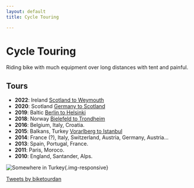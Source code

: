 ```yaml
---
layout: default
title: Cycle Touring

---
```


# Cycle Touring

Riding bike with much equipment over long distances with tent and painful.

## Tours

- **2022**: Ireland [Scotland to Weymouth](/blog/categories/ireland2022)
- **2020**: Scotland [Germany to Scotland](/blog/categories/scotland2020)
- **2019**: Baltic [Berlin to Helsinki](/blog/categories/helsinki2019)
- **2018**: Norway [Bielefeld to Trondheim](/blog/categories/norway2018)
- **2016**: Belgium, Italy, Croatia.
- **2015**: Balkans, Turkey [Vorarlberg to Istanbul](https://www.crazyguyonabike.com/doc/?doc_id=16302)
- **2014**: France (?), Italy, Switzerland, Austria, Germany, Austria...
- **2013**: Spain, Portugal, France.
- **2011**: Paris, Moroco.
- **2010**: England, Santander, Alps.

![Somewhere in Turkey](/images/touring.png){.img-responsive}

<a class="twitter-timeline" href="https://twitter.com/biketourdan?ref_src=twsrc%5Etfw">Tweets by biketourdan</a> <script async src="https://platform.twitter.com/widgets.js" charset="utf-8"></script>
